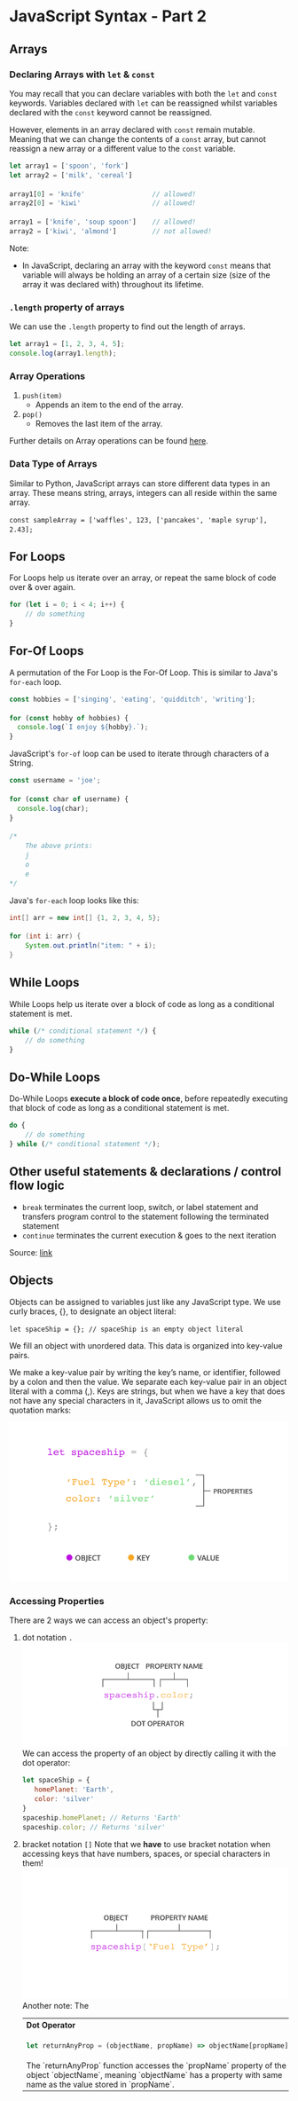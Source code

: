# JavaScript Syntax - Part 2

## Arrays 

### Declaring Arrays with `let` & `const`

You may recall that you can declare variables with both the `let` and `const` keywords. Variables declared with `let` can be reassigned whilst variables declared with the `const` keyword cannot be reassigned. 

However, elements in an array declared with `const` remain mutable. Meaning that we can change the contents of a `const` array, but cannot reassign a new array or a different value to the `const` variable.

```js
let array1 = ['spoon', 'fork']
let array2 = ['milk', 'cereal']

array1[0] = 'knife'                 // allowed!
array2[0] = 'kiwi'                  // allowed!

array1 = ['knife', 'soup spoon']    // allowed!
array2 = ['kiwi', 'almond']         // not allowed!
```

Note:
- In JavaScript, declaring an array with the keyword `const` means that variable will always be holding an array of a certain size (size of the array it was declared with) throughout its lifetime.

### `.length` property of arrays

We can use the `.length` property to find out the length of arrays.

```js
let array1 = [1, 2, 3, 4, 5];
console.log(array1.length);
```

### Array Operations 

1. `push(item)`
   - Appends an item to the end of the array.
2. `pop()`
   - Removes the last item of the array. 

Further details on Array operations can be found [here](https://developer.mozilla.org/en-US/docs/Web/JavaScript/Reference/Global_Objects/Array).

### Data Type of Arrays

Similar to Python, JavaScript arrays can store different data types in an array. These means string, arrays, integers can all reside within the same array.

`const sampleArray = ['waffles', 123, ['pancakes', 'maple syrup'], 2.43];`

## For Loops 

For Loops help us iterate over an array, or repeat the same block of code over & over again. 

```js
for (let i = 0; i < 4; i++) {
    // do something
}
```

## For-Of Loops 

A permutation of the For Loop is the For-Of Loop. This is similar to Java's `for-each` loop.

```js
const hobbies = ['singing', 'eating', 'quidditch', 'writing'];
 
for (const hobby of hobbies) {
  console.log(`I enjoy ${hobby}.`);
}
```

JavaScript's `for-of` loop can be used to iterate through characters of a String.

```js
const username = 'joe';
 
for (const char of username) {
  console.log(char);
}

/*
    The above prints:
    j
    o
    e
*/
```

Java's `for-each` loop looks like this:

```java
int[] arr = new int[] {1, 2, 3, 4, 5};

for (int i: arr) {
    System.out.println("item: " + i);
}
```

## While Loops 

While Loops help us iterate over a block of code as long as a conditional statement is met. 

```js
while (/* conditional statement */) {
    // do something
}
```

## Do-While Loops 

Do-While Loops **execute a block of code once**, before repeatedly executing that block of code as long as a conditional statement is met.

```js
do {
    // do something 
} while (/* conditional statement */);
```

## Other useful statements & declarations / control flow logic

- `break`
  terminates the current loop, switch, or label statement and transfers program control to the statement following the terminated statement
- `continue`
  terminates the current execution & goes to the next iteration

Source: [link](https://developer.mozilla.org/en-US/docs/Web/JavaScript/Reference/Statements)

## Objects 

Objects can be assigned to variables just like any JavaScript type. We use curly braces, {}, to designate an object literal:

`let spaceShip = {}; // spaceShip is an empty object literal`

We fill an object with unordered data. This data is organized into key-value pairs.

We make a key-value pair by writing the key’s name, or identifier, followed by a colon and then the value. We separate each key-value pair in an object literal with a comma (,). Keys are strings, but when we have a key that does not have any special characters in it, JavaScript allows us to omit the quotation marks:

![objectliteraldiagram](docs/js-p2/objectliteraldiagram.svg)

### Accessing Properties 

There are 2 ways we can access an object's property: 
1. dot notation `.`
   ![object_dot_notation](docs/js-p2/object_dot_notation.svg)
   We can access the property of an object by directly calling it with the dot operator:
   ```js
   let spaceShip = {
      homePlanet: 'Earth',
      color: 'silver'
   }
   spaceship.homePlanet; // Returns 'Earth'
   spaceship.color; // Returns 'silver'
   ```
2. bracket notation `[]`
   Note that we **have** to use bracket notation when accessing keys that have numbers, spaces, or special characters in them!
   ![object_access_bracket](docs/js-p2/object_access_bracket.svg)
   Another note: The 
    <table>
      <tr>
      <th>Dot Operator</th>
      <th>Bracket Notation</th>
      </tr>
      <tr>
      <td>
        
      ```js
      let returnAnyProp = (objectName, propName) => objectName[propName];
      ```
        
      </td>
      <td>

      ```js
      let returnAnyProp = (objectName, propName) => objectName.propName;
      ```

      </td>
      </tr>
      <tr>
      <td>The `returnAnyProp` function accesses the `propName` property of the object `objectName`, meaning `objectName` has a property with same name as the value stored in `propName`.</td>
      <td>The `returnAnyProp` function accesses the literal `propName` property of the object `objectName`, meaning `objectName` has a property named `propName`.</td>
      </tr>
    </table>


